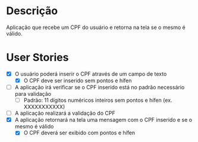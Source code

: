 # Descrição

Aplicação que recebe um CPF do usuário e retorna na tela se o mesmo é válido.

# User Stories

- [X] O usuário poderá inserir o CPF através de um campo de texto
    - [X] O CPF deve ser inserido sem pontos e hífen
- [ ] A aplicação irá verificar se o CPF inserido está no padrão necessário para validação
    - [ ] Padrão: 11 dígitos numéricos inteiros sem pontos e hífen (ex. XXXXXXXXXXX)
- [ ] A aplicação realizará a validação do CPF
- [X] A aplicação retornará na tela uma mensagem com o CPF inserido e se o mesmo é válido
    - [X] O CPF deverá ser exibido com pontos e hífen
